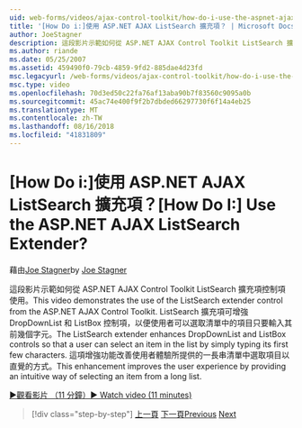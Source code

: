 ```yaml
---
uid: web-forms/videos/ajax-control-toolkit/how-do-i-use-the-aspnet-ajax-listsearch-extender
title: '[How Do i:]使用 ASP.NET AJAX ListSearch 擴充項？ | Microsoft Docs'
author: JoeStagner
description: 這段影片示範如何從 ASP.NET AJAX Control Toolkit ListSearch 擴充項控制項使用。 ListSearch 擴充項可增強 DropDownList 和 L...
ms.author: riande
ms.date: 05/25/2007
ms.assetid: 459490f0-79cb-4859-9fd2-885dae4d23fd
msc.legacyurl: /web-forms/videos/ajax-control-toolkit/how-do-i-use-the-aspnet-ajax-listsearch-extender
msc.type: video
ms.openlocfilehash: 70d3ed50c22fa76af13aba90b7f83560c9095a0b
ms.sourcegitcommit: 45ac74e400f9f2b7dbded66297730f6f14a4eb25
ms.translationtype: MT
ms.contentlocale: zh-TW
ms.lasthandoff: 08/16/2018
ms.locfileid: "41831809"
---
```

<a name="how-do-i-use-the-aspnet-ajax-listsearch-extender"></a><span data-ttu-id="57797-105">[How Do i:]使用 ASP.NET AJAX ListSearch 擴充項？</span><span class="sxs-lookup"><span data-stu-id="57797-105">[How Do I:] Use the ASP.NET AJAX ListSearch Extender?</span></span>
====================
<span data-ttu-id="57797-106">藉由[Joe Stagner](https://github.com/JoeStagner)</span><span class="sxs-lookup"><span data-stu-id="57797-106">by [Joe Stagner](https://github.com/JoeStagner)</span></span>

<span data-ttu-id="57797-107">這段影片示範如何從 ASP.NET AJAX Control Toolkit ListSearch 擴充項控制項使用。</span><span class="sxs-lookup"><span data-stu-id="57797-107">This video demonstrates the use of the ListSearch extender control from the ASP.NET AJAX Control Toolkit.</span></span> <span data-ttu-id="57797-108">ListSearch 擴充項可增強 DropDownList 和 ListBox 控制項，以便使用者可以選取清單中的項目只要輸入其前幾個字元。</span><span class="sxs-lookup"><span data-stu-id="57797-108">The ListSearch extender enhances DropDownList and ListBox controls so that a user can select an item in the list by simply typing its first few characters.</span></span> <span data-ttu-id="57797-109">這項增強功能改善使用者體驗所提供的一長串清單中選取項目以直覺的方式。</span><span class="sxs-lookup"><span data-stu-id="57797-109">This enhancement improves the user experience by providing an intuitive way of selecting an item from a long list.</span></span>

[<span data-ttu-id="57797-110">&#9654;觀看影片 （11 分鐘）</span><span class="sxs-lookup"><span data-stu-id="57797-110">&#9654; Watch video (11 minutes)</span></span>](https://channel9.msdn.com/Blogs/ASP-NET-Site-Videos/how-do-i-use-the-aspnet-ajax-listsearch-extender)

> [!div class="step-by-step"]
> <span data-ttu-id="57797-111">[上一頁](how-do-i-use-the-aspnet-ajax-nobot-control.md)
> [下一頁](how-do-i-use-the-pagingbulletedlist-extender-control.md)</span><span class="sxs-lookup"><span data-stu-id="57797-111">[Previous](how-do-i-use-the-aspnet-ajax-nobot-control.md)
[Next](how-do-i-use-the-pagingbulletedlist-extender-control.md)</span></span>
